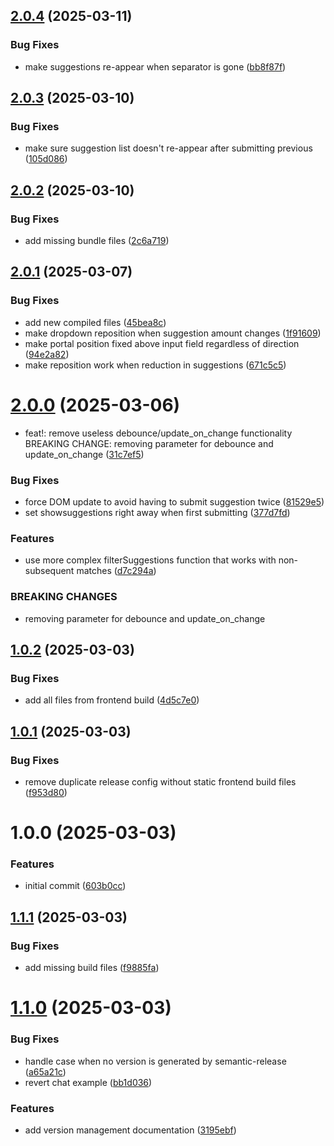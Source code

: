## [2.0.4](https://github.com/Hodnebo/streamlit-autocomplete/compare/v2.0.3...v2.0.4) (2025-03-11)


### Bug Fixes

* make suggestions re-appear when separator is gone ([bb8f87f](https://github.com/Hodnebo/streamlit-autocomplete/commit/bb8f87f5201bac86371ed45d7f116d0338129aec))

## [2.0.3](https://github.com/Hodnebo/streamlit-autocomplete/compare/v2.0.2...v2.0.3) (2025-03-10)


### Bug Fixes

* make sure suggestion list doesn't re-appear after submitting previous ([105d086](https://github.com/Hodnebo/streamlit-autocomplete/commit/105d086135d0f6203354a4e60064a6dc13bfcfa6))

## [2.0.2](https://github.com/Hodnebo/streamlit-autocomplete/compare/v2.0.1...v2.0.2) (2025-03-10)


### Bug Fixes

* add missing bundle files ([2c6a719](https://github.com/Hodnebo/streamlit-autocomplete/commit/2c6a719e0e00c9c267fd4f08f9052a958f9aecbf))

## [2.0.1](https://github.com/Hodnebo/streamlit-autocomplete/compare/v2.0.0...v2.0.1) (2025-03-07)


### Bug Fixes

* add new compiled files ([45bea8c](https://github.com/Hodnebo/streamlit-autocomplete/commit/45bea8c8d15fc676c10776285079bbfb611a6e0a))
* make dropdown reposition when suggestion amount changes ([1f91609](https://github.com/Hodnebo/streamlit-autocomplete/commit/1f91609e78699f60f874fc81239e8ca01e272036))
* make portal position fixed above input field regardless of direction ([94e2a82](https://github.com/Hodnebo/streamlit-autocomplete/commit/94e2a82a8f4ad8985ff98bb9a379b47b0587e905))
* make reposition work when reduction in suggestions ([671c5c5](https://github.com/Hodnebo/streamlit-autocomplete/commit/671c5c5fff1e11c1cdff694ed17440a7de097e4c))

# [2.0.0](https://github.com/Hodnebo/streamlit-autocomplete/compare/v1.0.2...v2.0.0) (2025-03-06)


* feat!: remove useless debounce/update_on_change functionality BREAKING CHANGE: removing parameter for debounce and update_on_change ([31c7ef5](https://github.com/Hodnebo/streamlit-autocomplete/commit/31c7ef5a74939665932db333be21710d3d8d9d2e))


### Bug Fixes

* force DOM update to avoid having to submit suggestion twice ([81529e5](https://github.com/Hodnebo/streamlit-autocomplete/commit/81529e5fe35f08500e82aa413c7c059f8b519d97))
* set showsuggestions right away when first submitting ([377d7fd](https://github.com/Hodnebo/streamlit-autocomplete/commit/377d7fd5b1059d2515dfd0f59a9b7199c13cbb6d))


### Features

* use more complex filterSuggestions function that works with non-subsequent matches ([d7c294a](https://github.com/Hodnebo/streamlit-autocomplete/commit/d7c294a9632da1f80ff3a812aabfe7906f7ad5be))


### BREAKING CHANGES

* removing parameter for debounce and update_on_change

## [1.0.2](https://github.com/Hodnebo/streamlit-autocomplete/compare/v1.0.1...v1.0.2) (2025-03-03)


### Bug Fixes

* add all files from frontend build ([4d5c7e0](https://github.com/Hodnebo/streamlit-autocomplete/commit/4d5c7e04dde97307e666548797578e1189c83f6b))

## [1.0.1](https://github.com/Hodnebo/streamlit-autocomplete/compare/v1.0.0...v1.0.1) (2025-03-03)


### Bug Fixes

* remove duplicate release config without static frontend build files ([f953d80](https://github.com/Hodnebo/streamlit-autocomplete/commit/f953d807394f2161c1d7354eb2cd2017e61b6ce2))

# 1.0.0 (2025-03-03)


### Features

* initial commit ([603b0cc](https://github.com/Hodnebo/streamlit-autocomplete/commit/603b0cccef69e019d4f2e762e01ab19831c86a1c))

## [1.1.1](https://github.com/Hodnebo/streamlit-autocomplete/compare/v1.1.0...v1.1.1) (2025-03-03)


### Bug Fixes

* add missing build files ([f9885fa](https://github.com/Hodnebo/streamlit-autocomplete/commit/f9885fa3cb7a9e9022bee13314b0eb82f2c3b1be))

# [1.1.0](https://github.com/Hodnebo/streamlit-autocomplete/compare/v1.0.0...v1.1.0) (2025-03-03)


### Bug Fixes

* handle case when no version is generated by semantic-release ([a65a21c](https://github.com/Hodnebo/streamlit-autocomplete/commit/a65a21c105a5485bdf452bbffe7d131673704283))
* revert chat example ([bb1d036](https://github.com/Hodnebo/streamlit-autocomplete/commit/bb1d0362931ce83cf305348b0414ca239041e9ec))


### Features

* add version management documentation ([3195ebf](https://github.com/Hodnebo/streamlit-autocomplete/commit/3195ebff5f881583ff1ab911d7c2ffe9db81b367))
